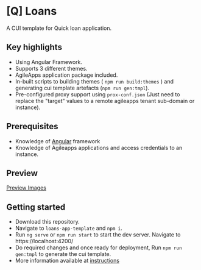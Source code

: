 # [Q] Loans
A CUI template for Quick loan application.

## Key highlights
- Using Angular Framework.
- Supports 3 different themes.
- AgileApps application package included.
- In-built scripts to building themes ( `npm run build:themes` ) and generating cui template artefacts (`npm run gen:tmpl`).
- Pre-configured proxy support using `prox-conf.json` (Just need to replace the "target" values to a remote agileapps tenant sub-domain or instance).
## Prerequisites
- Knowledge of [Angular](https://angular.io/docs) framework
- Knowledge of Agileapps applications and access credentials to an instance.
## Preview
[Preview Images](./IMAGES.MD)

## Getting started
- Download this repository.
- Navigate to  `loans-app-template` and `npm i`.
- Run `ng serve` or `npm run start` to start the dev server. Navigate to https://localhost:4200/
- Do required changes and once ready for deployment, Run `npm run gen:tmpl` to generate the cui template.
- More information available at  [instructions](./loans-app-template/README.md)